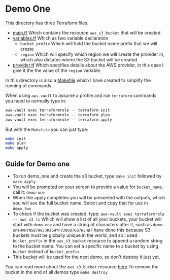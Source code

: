 # Demo One

This directory has three Terraform files. 
*  [main.tf](./main.tf) 
   Which contains the resource `aws_s3_bucket` that will be created.
*  [variables.tf](./variables.tf)
   Which as two variable declaration
   -  `bucket_prefix` Which will hold the bucket name prefix that we will create
   -  `region` Which will specify which region we will create the provider in, which also dictates where the S3 bucket will be created.
*  [provider.tf](./provider.tf)
   Which specifies details about the AWS provider, in this case I give it the the value of the `region` variable.

In this directory is also a [Makefile](./Makefile) which I have created to simplify the running of commands.

When using `aws-vault` to assume a profile and run `terraform` commands you need to normally type in:
```bash
aws-vault exec terraformrole -- terraform init
aws-vault exec terraformrole -- terraform plan
aws-vault exec terraformrole -- terraform apply
```
But with the `Makefile` you can just type:
```bash
make init
make plan
make apply
```

## Guide for Demo one
*  To run demo_one and create the s3 bucket, type `make init` followed by `make apply`
*  You will be prompted on your screen to provide a value for `bucket_name`, call it: `demo-one`
*  When the apply completes you will be presented with the outputs, which you will see the full bucket name. Select and copy that for use in `demo_two`
*  To check if the bucket was created, type:
   `aws-vault exec terraformrole -- aws s3 ls`
   Which will show a list of all your buckets, your bucket will start with `demo-one` and have a string of characters after it, such as `demo-oneHVHYNS87987JKJGHYFVJ8687687HJHB`
   I have done this because S3 buckets must be globally unique in the world, and so I used `bucket_prefix` in the `aws_s3_bucket` resource to append a random string to the bucket name. You can set a specific name to a bucket by using `bucket` instead of `bucket_prefix`.
*  This bucket will be used for the next demo, so don't destroy it just yet.

You can read more about the `aws_s3_bucket` resource [here](https://www.terraform.io/docs/providers/aws/r/s3_bucket.html)
To remove the bucket in the end of all demos type `make destroy`
